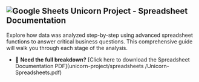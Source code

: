 ## ![Google Sheets](https://img.shields.io/badge/Google%20Sheets-34A853?style=for-the-badge&logo=googlesheets&logoColor=white) Unicorn Project - Spreadsheet Documentation

Explore how data was analyzed step-by-step using advanced spreadsheet functions to answer critical business questions. This comprehensive guide will walk you through each stage of the analysis.

- 📄 **Need the full breakdown?** [Click here to download the Spreadsheet Documentation PDF](unicorn-project/spreadsheets
/Unicorn-Spreadsheets.pdf)
